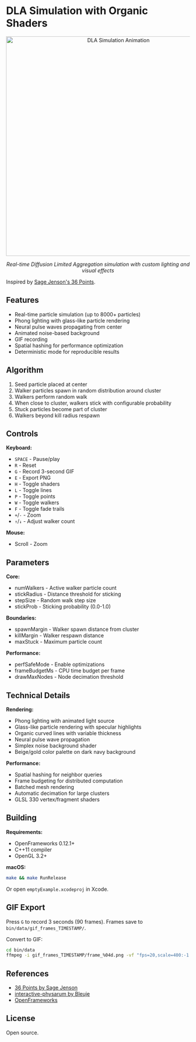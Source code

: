 # DLA Simulation with Organic Shaders

<div align="center">
  <img src="bin/data/dla_animation_2.gif" alt="DLA Simulation Animation" width="600"/>
  
  *Real-time Diffusion Limited Aggregation simulation with custom lighting and visual effects*
</div>

Inspired by [Sage Jenson's 36 Points](https://www.sagejenson.com/36points/).

## Features

- Real-time particle simulation (up to 8000+ particles)
- Phong lighting with glass-like particle rendering
- Neural pulse waves propagating from center
- Animated noise-based background
- GIF recording
- Spatial hashing for performance optimization
- Deterministic mode for reproducible results

## Algorithm

1. Seed particle placed at center
2. Walker particles spawn in random distribution around cluster
3. Walkers perform random walk
4. When close to cluster, walkers stick with configurable probability
5. Stuck particles become part of cluster
6. Walkers beyond kill radius respawn

## Controls

**Keyboard:**
- `SPACE` - Pause/play
- `R` - Reset
- `G` - Record 3-second GIF
- `E` - Export PNG
- `H` - Toggle shaders
- `L` - Toggle lines
- `P` - Toggle points
- `W` - Toggle walkers
- `F` - Toggle fade trails
- `+`/`-` - Zoom
- `↑`/`↓` - Adjust walker count

**Mouse:**
- Scroll - Zoom

## Parameters

**Core:**
- numWalkers - Active walker particle count
- stickRadius - Distance threshold for sticking
- stepSize - Random walk step size
- stickProb - Sticking probability (0.0-1.0)

**Boundaries:**
- spawnMargin - Walker spawn distance from cluster
- killMargin - Walker respawn distance
- maxStuck - Maximum particle count

**Performance:**
- perfSafeMode - Enable optimizations
- frameBudgetMs - CPU time budget per frame
- drawMaxNodes - Node decimation threshold

## Technical Details

**Rendering:**
- Phong lighting with animated light source
- Glass-like particle rendering with specular highlights
- Organic curved lines with variable thickness
- Neural pulse wave propagation
- Simplex noise background shader
- Beige/gold color palette on dark navy background

**Performance:**
- Spatial hashing for neighbor queries
- Frame budgeting for distributed computation
- Batched mesh rendering
- Automatic decimation for large clusters
- GLSL 330 vertex/fragment shaders

## Building

**Requirements:**
- OpenFrameworks 0.12.1+
- C++11 compiler
- OpenGL 3.2+

**macOS:**
```bash
make && make RunRelease
```
Or open `emptyExample.xcodeproj` in Xcode.

## GIF Export

Press `G` to record 3 seconds (90 frames). Frames save to `bin/data/gif_frames_TIMESTAMP/`.

Convert to GIF:
```bash
cd bin/data
ffmpeg -i gif_frames_TIMESTAMP/frame_%04d.png -vf "fps=20,scale=400:-1:flags=lanczos,split[s0][s1];[s0]palettegen=max_colors=64[p];[s1][p]paletteuse=dither=bayer" output.gif
```

## References

- [36 Points by Sage Jenson](https://www.sagejenson.com/36points/)
- [interactive-physarum by Bleuje](https://github.com/Bleuje/interactive-physarum)
- [OpenFrameworks](https://openframeworks.cc/)

## License

Open source.